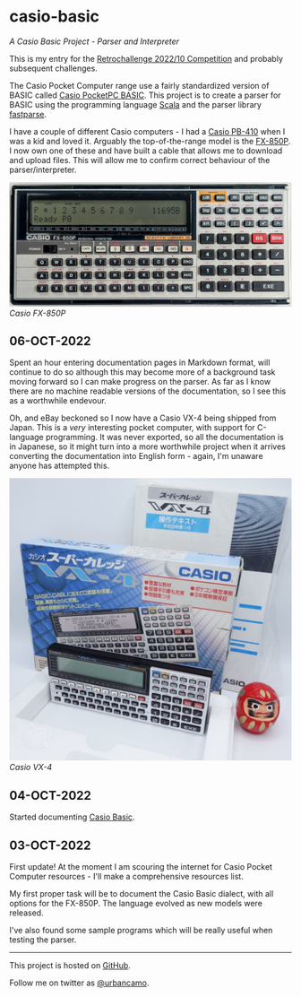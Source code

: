 # casio-basic
*A Casio Basic Project - Parser and Interpreter*

This is my entry for the
[Retrochallenge 2022/10 Competition](https://www.retrochallenge.org/p/entrants-list-202210.html) and probably
subsequent challenges.

The Casio Pocket Computer range use a fairly standardized version
of BASIC called [Casio PocketPC BASIC](http://foroplus.com/basic/casiopbasic.php). This project is to create a parser for
BASIC using the programming language [Scala](https://scala-lang.org)
and the parser library [fastparse](https://github.com/com-lihaoyi/fastparse).

I have a couple of different Casio computers - I had a
[Casio PB-410](https://ithistory.org/db/hardware/casio-computer-co-ltd/casio-pb-410) when I was a kid and loved it.
Arguably the top-of-the-range model is the [FX-850P](http://www.computinghistory.org.uk/det/20339/Casio-FX-850P/). I now own one of these
and have built a cable that allows me to download and upload files. This will allow
me to confirm correct behaviour of the parser/interpreter.

![Casio FX-850P](doc/images/Casio-FX850P.jpg)
*Casio FX-850P*

## 06-OCT-2022

Spent an hour entering documentation pages in Markdown format, will continue
to do so although this may become more of a background task moving forward so
I can make progress on the parser. As far as I know there are no machine
readable versions of the documentation, so I see this as a worthwhile
endevour.

Oh, and eBay beckoned so I now have a Casio VX-4 being shipped from Japan.
This is a *very* interesting pocket computer, with support for C-language
programming. It was never exported, so all the documentation is in Japanese,
so it might turn into a more worthwhile project when it arrives converting the
documentation into English form - again, I'm unaware anyone has attempted
this.

![Casio VX-4](doc/images/Casio-VX-4.jpg)
*Casio VX-4*

## 04-OCT-2022

Started documenting [Casio Basic](doc/casio-basic-language-reference).

## 03-OCT-2022

First update! At the moment I am scouring the internet for Casio Pocket
Computer resources - I'll make a comprehensive resources list.

My first proper task will be to document the Casio Basic dialect, with all
options for the FX-850P. The language evolved as new models were released.

I've also found some sample programs which will be really useful when testing
the parser.

----
This project is hosted on [GitHub](https://github.com/urbancamo/casio-basic).

Follow me on twitter as [@urbancamo](https://twitter.com/urbancamo).
